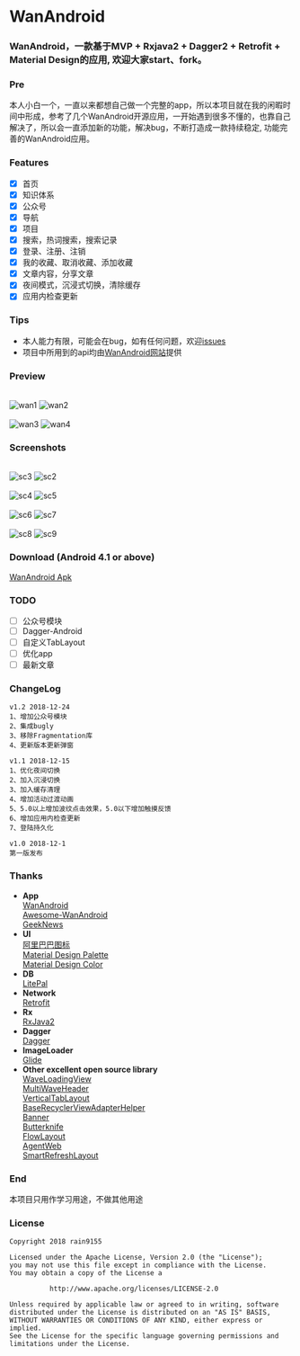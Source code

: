 # WanAndroid
### WanAndroid，一款基于MVP + Rxjava2 + Dagger2 + Retrofit + Material Design的应用, 欢迎大家start、fork。
### Pre
本人小白一个，一直以来都想自己做一个完整的app，所以本项目就在我的闲暇时间中形成，参考了几个WanAndroid开源应用，一开始遇到很多不懂的，也靠自己解决了，所以会一直添加新的功能，解决bug，不断打造成一款持续稳定, 功能完善的WanAndroid应用。
### Features
- [x] 首页
- [x] 知识体系
- [x] 公众号
- [x] 导航
- [x] 项目
- [x] 搜索，热词搜索，搜索记录
- [x] 登录、注册、注销
- [x] 我的收藏、取消收藏、添加收藏
- [x] 文章内容，分享文章
- [x] 夜间模式，沉浸式切换，清除缓存
- [x] 应用内检查更新
### Tips
* 本人能力有限，可能会在bug，如有任何问题，欢迎[issues](https://github.com/rain9155/WanAndroid/issues)
* 项目中所用到的api均由[WanAndroid网站](http://www.wanandroid.com/blog/show/2)提供 
### Preview
<br> ![wan1](/screenshots/wan1.gif) ![wan2](/screenshots/wan2.gif) <br>
 <br> ![wan3](/screenshots/wan3.gif) ![wan4](/screenshots/wan4.gif) <br>
### Screenshots
 <br> ![sc3](/screenshots/sc3.png) ![sc2](/screenshots/sc2.png) <br>
 <br> ![sc4](/screenshots/sc4.png) ![sc5](/screenshots/sc5.png)<br>
 <br>![sc6](/screenshots/sc6.png) ![sc7](/screenshots/sc7.png)<br>
  <br>![sc8](/screenshots/sc8.png) ![sc9](/screenshots/sc9.png)<br>
### Download (Android 4.1 or above)
[WanAndroid Apk](https://github.com/rain9155/WanAndroid/releases/download/v1.2/app-release.apk)
### TODO
- [ ] 公众号模块
- [ ] Dagger-Android
- [ ] 自定义TabLayout
- [ ] 优化app
- [ ] 最新文章
### ChangeLog
```
v1.2 2018-12-24
1、增加公众号模块
2、集成bugly
3、移除Fragmentation库
4、更新版本更新弹窗

v1.1 2018-12-15
1、优化夜间切换
2、加入沉浸切换
3、加入缓存清理
4、增加活动过渡动画
5、5.0以上增加波纹点击效果，5.0以下增加触摸反馈
6、增加应用内检查更新
7、登陆持久化

v1.0 2018-12-1
第一版发布
```
### Thanks
* **App** <br>
[WanAndroid](https://github.com/rain9155/WanAndroid/releases/download/v1.1/app-release.apk) <br> 
[Awesome-WanAndroid](https://github.com/JsonChao/Awesome-WanAndroid) <br>
[GeekNews](https://github.com/codeestX/GeekNews) <br>
* **UI** <br>
[阿里巴巴图标](http://www.iconfont.cn/home/index) <br> 
[Material Design Palette](http://huaban.com/)<br>
[Material Design Color](https://www.materialui.co/colors)<br>
* **DB** <br>
[LitePal](https://github.com/LitePalFramework/LitePal) <br>
* **Network** <br>
[Retrofit](https://github.com/square/retrofit) <br>
* **Rx** <br>
[RxJava2](https://github.com/ReactiveX/RxJava) <br>
* **Dagger** <br>
[Dagger](https://github.com/google/dagger) <br>
* **ImageLoader** <br>
[Glide](https://github.com/bumptech/glide)<br>
* **Other excellent open source library** <br>
[WaveLoadingView](https://github.com/tangqi92/WaveLoadingView)<br>
[MultiWaveHeader](https://github.com/scwang90/MultiWaveHeader)<br>
[VerticalTabLayout](https://github.com/qstumn/VerticalTabLayout)<br>
[BaseRecyclerViewAdapterHelper](https://github.com/CymChad/BaseRecyclerViewAdapterHelper)<br>
[Banner](https://github.com/youth5201314/banner)<br>
[Butterknife](https://github.com/JakeWharton/butterknife)<br>
[FlowLayout](https://github.com/hongyangAndroid/FlowLayout)<br>
[AgentWeb](https://github.com/Justson/AgentWeb)<br>
[SmartRefreshLayout](https://github.com/scwang90/SmartRefreshLayout)<br>
### End
本项目只用作学习用途，不做其他用途 
### License
```
Copyright 2018 rain9155

Licensed under the Apache License, Version 2.0 (the "License");
you may not use this file except in compliance with the License.
You may obtain a copy of the License a

          http://www.apache.org/licenses/LICENSE-2.0 
          
Unless required by applicable law or agreed to in writing, software
distributed under the License is distributed on an "AS IS" BASIS,
WITHOUT WARRANTIES OR CONDITIONS OF ANY KIND, either express or implied.
See the License for the specific language governing permissions and
limitations under the License.
   
   ```
